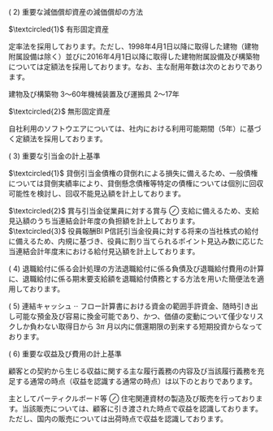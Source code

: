 ( 2) 重要な減価償却資産の減価償却の方法  

$\textcircled{1}$ 有形固定資産  

定率法を採用しております。ただし、1998年4月1日以降に取得した建物（建物附属設備は除く）並びに2016年4月1日以降に取得した建物附属設備及び構築物については定額法を採用しております。なお、主な耐用年数は次のとおりであります。  

建物及び構築物 3～60年機械装置及び運搬具 2～17年  

$\textcircled{2}$ 無形固定資産  

自社利用のソフトウエアについては、社内における利用可能期間（5年）に基づく定額法を採用しております。  

( 3)  重要な引当金の計上基準  

$\textcircled{1}$ 貸倒引当金債権の貸倒れによる損失に備えるため、一般債権については貸倒実績率により、貸倒懸念債権等特定の債権については個別に回収可能性を検討し、回収不能見込額を計上しております。  

$\textcircled{2}$ 賞与引当金従業員に対する賞与 $\oslash$ 支給に備えるため、支給見込額のうち当連結会計年度の負担額を計上しております。  
$\textcircled{3}$ 役員報酬BI P信託引当金役員に対する将来の当社株式の給付に備えるため、内規に基づき、役員に割り当てられるポイント見込み数に応じた当連結会計年度末における給付見込額を計上しております。  

( 4) 退職給付に係る会計処理の方法退職給付に係る負債及び退職給付費用の計算に、退職給付に係る期末要支給額を退職給付債務とする方法を用いた簡便法を適用しております。  

( 5) 連結キャッシュ $\cdot \cdot$ フロー計算書における資金の範囲手許資金、随時引き出し可能な預金及び容易に換金可能であり、かつ、価値の変動について僅少なリスクしか負わない取得日から $3 \pi$ 月以内に償還期限の到来する短期投資からなっております。  

( 6) 重要な収益及び費用の計上基準  

顧客との契約から生じる収益に関する主な履行義務の内容及び当該履行義務を充足する通常の時点（収益を認識する通常の時点）は以下のとおりであります。  

主としてパーティクルボード等 $\oslash$ 住宅関連資材の製造及び販売を行っております。当該販売については、顧客に引き渡された時点で収益を認識しております。ただし、国内の販売については出荷時点で収益を認識しております。  